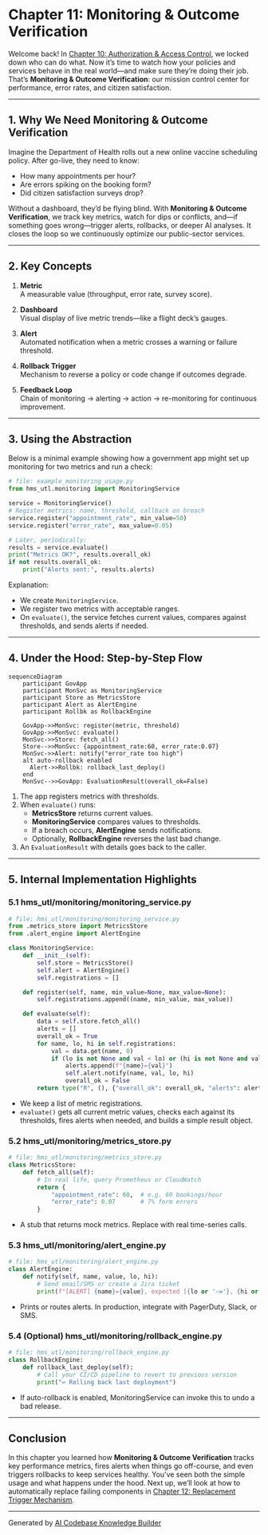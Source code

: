 # Chapter 11: Monitoring & Outcome Verification

Welcome back! In [Chapter 10: Authorization & Access Control](10_authorization___access_control_.md), we locked down who can do what. Now it’s time to watch how your policies and services behave in the real world—and make sure they’re doing their job. That’s **Monitoring & Outcome Verification**: our mission control center for performance, error rates, and citizen satisfaction.

---

## 1. Why We Need Monitoring & Outcome Verification

Imagine the Department of Health rolls out a new online vaccine scheduling policy. After go-live, they need to know:

- How many appointments per hour?  
- Are errors spiking on the booking form?  
- Did citizen satisfaction surveys drop?  

Without a dashboard, they’d be flying blind. With **Monitoring & Outcome Verification**, we track key metrics, watch for dips or conflicts, and—if something goes wrong—trigger alerts, rollbacks, or deeper AI analyses. It closes the loop so we continuously optimize our public-sector services.

---

## 2. Key Concepts

1. **Metric**  
   A measurable value (throughput, error rate, survey score).

2. **Dashboard**  
   Visual display of live metric trends—like a flight deck’s gauges.

3. **Alert**  
   Automated notification when a metric crosses a warning or failure threshold.

4. **Rollback Trigger**  
   Mechanism to reverse a policy or code change if outcomes degrade.

5. **Feedback Loop**  
   Chain of monitoring → alerting → action → re-monitoring for continuous improvement.

---

## 3. Using the Abstraction

Below is a minimal example showing how a government app might set up monitoring for two metrics and run a check:

```python
# file: example_monitoring_usage.py
from hms_utl.monitoring import MonitoringService

service = MonitoringService()
# Register metrics: name, threshold, callback on breach
service.register("appointment_rate", min_value=50)
service.register("error_rate", max_value=0.05)

# Later, periodically:
results = service.evaluate()
print("Metrics OK?", results.overall_ok)
if not results.overall_ok:
    print("Alerts sent:", results.alerts)
```

Explanation:
- We create `MonitoringService`.  
- We register two metrics with acceptable ranges.  
- On `evaluate()`, the service fetches current values, compares against thresholds, and sends alerts if needed.

---

## 4. Under the Hood: Step-by-Step Flow

```mermaid
sequenceDiagram
    participant GovApp
    participant MonSvc as MonitoringService
    participant Store as MetricsStore
    participant Alert as AlertEngine
    participant Rollbk as RollbackEngine

    GovApp->>MonSvc: register(metric, threshold)
    GovApp->>MonSvc: evaluate()
    MonSvc->>Store: fetch_all()
    Store-->>MonSvc: {appointment_rate:60, error_rate:0.07}
    MonSvc->>Alert: notify("error_rate too high")
    alt auto-rollback enabled
      Alert->>Rollbk: rollback_last_deploy()
    end
    MonSvc-->>GovApp: EvaluationResult(overall_ok=False)
```

1. The app registers metrics with thresholds.  
2. When `evaluate()` runs:  
   - **MetricsStore** returns current values.  
   - **MonitoringService** compares values to thresholds.  
   - If a breach occurs, **AlertEngine** sends notifications.  
   - Optionally, **RollbackEngine** reverses the last bad change.  
3. An `EvaluationResult` with details goes back to the caller.

---

## 5. Internal Implementation Highlights

### 5.1 hms_utl/monitoring/monitoring_service.py

```python
# file: hms_utl/monitoring/monitoring_service.py
from .metrics_store import MetricsStore
from .alert_engine import AlertEngine

class MonitoringService:
    def __init__(self):
        self.store = MetricsStore()
        self.alert = AlertEngine()
        self.registrations = []

    def register(self, name, min_value=None, max_value=None):
        self.registrations.append((name, min_value, max_value))

    def evaluate(self):
        data = self.store.fetch_all()
        alerts = []
        overall_ok = True
        for name, lo, hi in self.registrations:
            val = data.get(name, 0)
            if (lo is not None and val < lo) or (hi is not None and val > hi):
                alerts.append(f"{name}={val}")
                self.alert.notify(name, val, lo, hi)
                overall_ok = False
        return type("R", (), {"overall_ok": overall_ok, "alerts": alerts})()
```

- We keep a list of metric registrations.  
- `evaluate()` gets all current metric values, checks each against its thresholds, fires alerts when needed, and builds a simple result object.

### 5.2 hms_utl/monitoring/metrics_store.py

```python
# file: hms_utl/monitoring/metrics_store.py
class MetricsStore:
    def fetch_all(self):
        # In real life, query Prometheus or CloudWatch
        return {
            "appointment_rate": 60,  # e.g. 60 bookings/hour
            "error_rate": 0.07       # 7% form errors
        }
```

- A stub that returns mock metrics. Replace with real time-series calls.

### 5.3 hms_utl/monitoring/alert_engine.py

```python
# file: hms_utl/monitoring/alert_engine.py
class AlertEngine:
    def notify(self, name, value, lo, hi):
        # Send email/SMS or create a Jira ticket
        print(f"[ALERT] {name}={value}, expected [{lo or '-∞'}, {hi or '∞'}]")
```

- Prints or routes alerts. In production, integrate with PagerDuty, Slack, or SMS.

### 5.4 (Optional) hms_utl/monitoring/rollback_engine.py

```python
# file: hms_utl/monitoring/rollback_engine.py
class RollbackEngine:
    def rollback_last_deploy(self):
        # Call your CI/CD pipeline to revert to previous version
        print("↩️ Rolling back last deployment")
```

- If auto-rollback is enabled, MonitoringService can invoke this to undo a bad release.

---

## Conclusion

In this chapter you learned how **Monitoring & Outcome Verification** tracks key performance metrics, fires alerts when things go off-course, and even triggers rollbacks to keep services healthy. You’ve seen both the simple usage and what happens under the hood. Next up, we’ll look at how to automatically replace failing components in [Chapter 12: Replacement Trigger Mechanism](12_replacement_trigger_mechanism_.md).

---

Generated by [AI Codebase Knowledge Builder](https://github.com/The-Pocket/Tutorial-Codebase-Knowledge)
